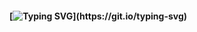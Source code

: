#### [![Typing SVG](https://readme-typing-svg.herokuapp.com?font=Fira+Code&pause=1000&random=false&width=435&lines=Hello+there+👋;I+am+God'sfavour+Chukwudi;Software+Engineering+Student;)](https://git.io/typing-svg)